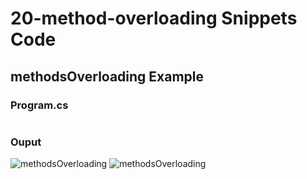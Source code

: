 # 20-method-overloading Snippets Code

## methodsOverloading Example

### Program.cs

```c#


```

### Ouput

![methodsOverloading](media/1.PNG)
![methodsOverloading](media/2.PNG)











